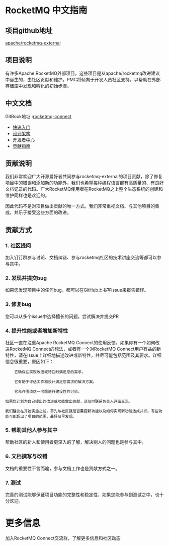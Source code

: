 # RocketMQ 中文指南

## 项目github地址 

 [apache/rocketmq-external​](https://github.com/apache/rocketmq-externals)

## 项目说明

有许多Apache RocketMQ外部项目，这些项目是从apache/rocketmq改进建议中诞生的，由社区贡献和维护。PMC将倾向于开发人员社区支持，以帮助在外部存储库中发现和孵化的初始步骤。
## 中文文档

GitBook地址 :[rocketmq-connect](https://rocketmq-1.gitbook.io/rocketmq-connector/)

* [快速入门](https://rocketmq-1.gitbook.io/rocketmq-connector/quick-start/qian-qi-zhun-bei)
* [设计架构](https://rocketmq-1.gitbook.io/rocketmq-connector/design)
* [开发者中心](https://rocketmq-1.gitbook.io/rocketmq-connector/kai-fa-zhe-zhong-xin/release-note)
* [贡献指南]()

## 贡献说明
我们非常欢迎广大开源爱好者共同参与rocketmq-external的项目贡献，除了修复项目中的错误和添加新的功能外，我们也希望每种编程语言都有高质量的、有良好文档记录的代码。广大RocketMQ使用者在RocketMQ之上整个生态系统的创建和维护同样也是欢迎的。

因此代码不是对项目做出贡献的唯一方式。我们非常重视文档、与其他项目的集成，并乐于接受这些方面的改进。

## 贡献方式

### 1. 社区提问
加入钉钉群参与讨论、文档纠错、参与rocketmq社区的技术讲座交流等都可以参与其中。

### 2. 发现并提交bug
如果您发现项目中的任何bug，都可以在GitHub上书写issue来报告错误。

### 3. 修复bug
您可以从多个issue中选择擅长的问题，尝试解决并提交PR

### 4. 提升性能或者增加新特性
社区一直在注重Apache RocketMQ Connect的使用反馈。如果你有一个如何改进RocketMQ Connect的想法，或者有一个对RocketMQ Connect用户有益的新特性，请在issue上详细地描述改进或新特性，并尽可能包括范围及其要求。详细信息很重要，原因如下：

        它确保在实现改进或特性时满足您的需求。

        它有助于评估工作和设计满足您需求的解决方案。

        它允许围绕这一问题进行建设性的讨论。

    如果您计划为自己提出的改进或功能做出贡献，请及时联系负责人详细交流。

    我们建议在开始实施之前，首先与社区就是否需要新功能以及如何实现新功能达成共识。有些功能可能超出了项目的范围，最好及早发现。

### 5. 帮助其他人参与其中
帮助社区的新人和使用者更深入的了解，解决别人的问题也是参与其中。

### 6. 文档撰写与改错
文档的重要性不言而喻，参与文档工作也是贡献方式之一。

### 7. 测试
完善的测试能够保证项目功能的完整性和稳定性，如果您能参与到测试之中，也十分欢迎。

# 更多信息
加入RocketMQ  Connect交流群，了解更多信息和社区动态



